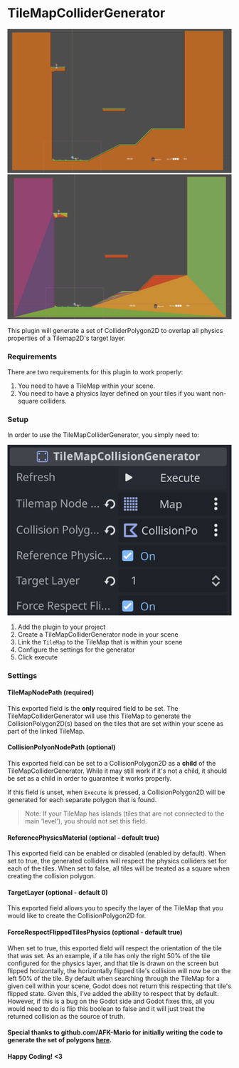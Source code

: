 # TileMapColliderGenerator

![TileMap Before](TileMap-Default.png "TileMap Before")
![TileMap After](TileMap-PlusColliders.png "TileMap with Colliders")

This plugin will generate a set of ColliderPolygon2D to overlap all physics properties of a Tilemap2D's target layer.

### Requirements
There are two requirements for this plugin to work properly:

1. You need to have a TileMap within your scene.
2. You need to have a physics layer defined on your tiles if you want non-square colliders.

### Setup

In order to use the TileMapColliderGenerator, you simply need to:

![Inspector view](InspectorConfiguration.png "TileMapColliderGenerator Inspector View")

1. Add the plugin to your project
2. Create a TileMapColliderGenerator node in your scene
3. Link the `TileMap` to the TileMap that is within your scene
4. Configure the settings for the generator
5. Click execute

### Settings

#### TileMapNodePath (required)

This exported field is the **only** required field to be set. The TileMapColliderGenerator will use this TileMap to generate the CollisionPolygon2D(s) based on the tiles that are set within your scene as part of the linked TileMap.

#### CollisionPolyonNodePath (optional)

This exported field can be set to a CollisionPolygon2D as a **child** of the TileMapColliderGenerator. While it may still work if it's not a child, it should be set as a child in order to guarantee it works properly.

If this field is unset, when `Execute` is pressed, a CollisionPolygon2D will be generated for each separate polygon that is found.

> Note: If your TileMap has islands (tiles that are not connected to the main 'level'), you should not set this field.

#### ReferencePhysicsMaterial (optional - default true)

This exported field can be enabled or disabled (enabled by default). When set to true, the generated colliders will respect the physics colliders set for each of the tiles. When set to false, all tiles will be treated as a square when creating the collision polygon.

#### TargetLayer (optional - default 0)

This exported field allows you to specify the layer of the TileMap that you would like to create the CollisionPolygon2D for.

#### ForceRespectFlippedTilesPhysics (optional - default true)

When set to true, this exported field will respect the orientation of the tile that was set. As an example, if a tile has only the right 50% of the tile configured for the physics layer, and that tile is drawn on the screen but flipped horizontally, the horizontally flipped tile's collision will now be on the left 50% of the tile. By default when searching through the TileMap for a given cell within your scene, Godot does not return this respecting that tile's flipped state. Given this, I've added the ability to respect that by default. However, if this is a bug on the Godot side and Godot fixes this, all you would need to do is flip this boolean to false and it will just treat the returned collision as the source of truth.


#### Special thanks to github.com/AFK-Mario for initially writing the code to generate the set of polygons [here](https://gist.github.com/afk-mario/15b5855ccce145516d1b458acfe29a28).

#### Happy Coding! <3
